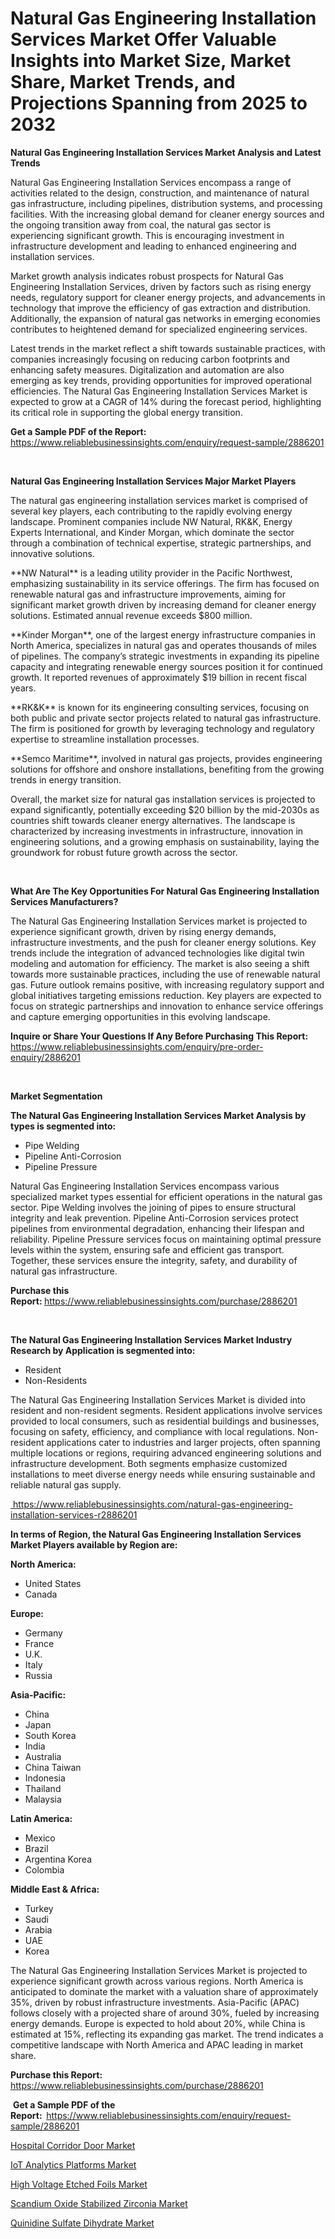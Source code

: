 <p><h1>Natural Gas Engineering Installation Services Market Offer Valuable Insights into Market Size, Market Share, Market Trends, and Projections Spanning from 2025 to 2032</h1></p><p><strong>Natural Gas Engineering Installation Services Market Analysis and Latest Trends</strong></p>
<p><p>Natural Gas Engineering Installation Services encompass a range of activities related to the design, construction, and maintenance of natural gas infrastructure, including pipelines, distribution systems, and processing facilities. With the increasing global demand for cleaner energy sources and the ongoing transition away from coal, the natural gas sector is experiencing significant growth. This is encouraging investment in infrastructure development and leading to enhanced engineering and installation services.</p><p>Market growth analysis indicates robust prospects for Natural Gas Engineering Installation Services, driven by factors such as rising energy needs, regulatory support for cleaner energy projects, and advancements in technology that improve the efficiency of gas extraction and distribution. Additionally, the expansion of natural gas networks in emerging economies contributes to heightened demand for specialized engineering services.</p><p>Latest trends in the market reflect a shift towards sustainable practices, with companies increasingly focusing on reducing carbon footprints and enhancing safety measures. Digitalization and automation are also emerging as key trends, providing opportunities for improved operational efficiencies. The Natural Gas Engineering Installation Services Market is expected to grow at a CAGR of 14% during the forecast period, highlighting its critical role in supporting the global energy transition.</p></p>
<p><strong>Get a Sample PDF of the Report:&nbsp;</strong> <a href="https://www.reliablebusinessinsights.com/enquiry/request-sample/2886201?utm_campaign=950&utm_medium=2&utm_source=Github&utm_content=ia&utm_term=13032025&utm_id=natural-gas-engineering-installation-services">https://www.reliablebusinessinsights.com/enquiry/request-sample/2886201</a></p>
<p>&nbsp;</p>
<p><strong>Natural Gas Engineering Installation Services Major Market Players</strong></p>
<p><p>The natural gas engineering installation services market is comprised of several key players, each contributing to the rapidly evolving energy landscape. Prominent companies include NW Natural, RK&K, Energy Experts International, and Kinder Morgan, which dominate the sector through a combination of technical expertise, strategic partnerships, and innovative solutions.</p><p>**NW Natural** is a leading utility provider in the Pacific Northwest, emphasizing sustainability in its service offerings. The firm has focused on renewable natural gas and infrastructure improvements, aiming for significant market growth driven by increasing demand for cleaner energy solutions. Estimated annual revenue exceeds $800 million.</p><p>**Kinder Morgan**, one of the largest energy infrastructure companies in North America, specializes in natural gas and operates thousands of miles of pipelines. The company’s strategic investments in expanding its pipeline capacity and integrating renewable energy sources position it for continued growth. It reported revenues of approximately $19 billion in recent fiscal years.</p><p>**RK&K** is known for its engineering consulting services, focusing on both public and private sector projects related to natural gas infrastructure. The firm is positioned for growth by leveraging technology and regulatory expertise to streamline installation processes. </p><p>**Semco Maritime**, involved in natural gas projects, provides engineering solutions for offshore and onshore installations, benefiting from the growing trends in energy transition.</p><p>Overall, the market size for natural gas installation services is projected to expand significantly, potentially exceeding $20 billion by the mid-2030s as countries shift towards cleaner energy alternatives. The landscape is characterized by increasing investments in infrastructure, innovation in engineering solutions, and a growing emphasis on sustainability, laying the groundwork for robust future growth across the sector.</p></p>
<p>&nbsp;</p>
<p><strong>What Are The Key Opportunities For Natural Gas Engineering Installation Services Manufacturers?</strong></p>
<p><p>The Natural Gas Engineering Installation Services market is projected to experience significant growth, driven by rising energy demands, infrastructure investments, and the push for cleaner energy solutions. Key trends include the integration of advanced technologies like digital twin modeling and automation for efficiency. The market is also seeing a shift towards more sustainable practices, including the use of renewable natural gas. Future outlook remains positive, with increasing regulatory support and global initiatives targeting emissions reduction. Key players are expected to focus on strategic partnerships and innovation to enhance service offerings and capture emerging opportunities in this evolving landscape.</p></p>
<p><strong>Inquire or Share Your Questions If Any Before Purchasing This Report:</strong> <a href="https://www.reliablebusinessinsights.com/enquiry/pre-order-enquiry/2886201?utm_campaign=950&utm_medium=2&utm_source=Github&utm_content=ia&utm_term=13032025&utm_id=natural-gas-engineering-installation-services">https://www.reliablebusinessinsights.com/enquiry/pre-order-enquiry/2886201</a></p>
<p>&nbsp;</p>
<p><strong>Market Segmentation</strong></p>
<p><strong>The Natural Gas Engineering Installation Services Market Analysis by types is segmented into:</strong></p>
<p><ul><li>Pipe Welding</li><li>Pipeline Anti-Corrosion</li><li>Pipeline Pressure</li></ul></p>
<p><p>Natural Gas Engineering Installation Services encompass various specialized market types essential for efficient operations in the natural gas sector. Pipe Welding involves the joining of pipes to ensure structural integrity and leak prevention. Pipeline Anti-Corrosion services protect pipelines from environmental degradation, enhancing their lifespan and reliability. Pipeline Pressure services focus on maintaining optimal pressure levels within the system, ensuring safe and efficient gas transport. Together, these services ensure the integrity, safety, and durability of natural gas infrastructure.</p></p>
<p><strong>Purchase this Report:&nbsp;</strong><a href="https://www.reliablebusinessinsights.com/purchase/2886201?utm_campaign=950&utm_medium=2&utm_source=Github&utm_content=ia&utm_term=13032025&utm_id=natural-gas-engineering-installation-services">https://www.reliablebusinessinsights.com/purchase/2886201</a></p>
<p>&nbsp;</p>
<p><strong>The Natural Gas Engineering Installation Services Market Industry Research by Application is segmented into:</strong></p>
<p><ul><li>Resident</li><li>Non-Residents</li></ul></p>
<p><p>The Natural Gas Engineering Installation Services Market is divided into resident and non-resident segments. Resident applications involve services provided to local consumers, such as residential buildings and businesses, focusing on safety, efficiency, and compliance with local regulations. Non-resident applications cater to industries and larger projects, often spanning multiple locations or regions, requiring advanced engineering solutions and infrastructure development. Both segments emphasize customized installations to meet diverse energy needs while ensuring sustainable and reliable natural gas supply.</p></p>
<p><a href="https://www.reliablebusinessinsights.com/natural-gas-engineering-installation-services-r2886201?utm_campaign=950&utm_medium=2&utm_source=Github&utm_content=ia&utm_term=13032025&utm_id=natural-gas-engineering-installation-services">&nbsp;https://www.reliablebusinessinsights.com/natural-gas-engineering-installation-services-r2886201</a></p>
<p><strong>In terms of Region, the Natural Gas Engineering Installation Services Market Players available by Region are:</strong></p>
<p>
    <p> <strong> North America: </strong>
        <ul>
            <li>United States</li>
            <li>Canada</li>
        </ul>
        </p> 
    <p> <strong> Europe: </strong>
        <ul>
            <li>Germany</li>
            <li>France</li>
            <li>U.K.</li>
            <li>Italy</li>
            <li>Russia</li>
        </ul>
        </p> 
    <p> <strong> Asia-Pacific: </strong>
        <ul>
            <li>China</li>
            <li>Japan</li>
            <li>South Korea</li>
            <li>India</li>
            <li>Australia</li>
            <li>China Taiwan</li>
            <li>Indonesia</li>
            <li>Thailand</li>
            <li>Malaysia</li>
        </ul>
        </p> 
    <p> <strong> Latin America: </strong>
        <ul>
            <li>Mexico</li>
            <li>Brazil</li>
            <li>Argentina Korea</li>
            <li>Colombia</li>
        </ul>
        </p> 
    <p> <strong> Middle East & Africa: </strong>
        <ul>
            <li>Turkey</li>
            <li>Saudi</li>
            <li>Arabia</li>
            <li>UAE</li>
            <li>Korea</li>
        </ul>
    </p>
    </p>
<p><p>The Natural Gas Engineering Installation Services Market is projected to experience significant growth across various regions. North America is anticipated to dominate the market with a valuation share of approximately 35%, driven by robust infrastructure investments. Asia-Pacific (APAC) follows closely with a projected share of around 30%, fueled by increasing energy demands. Europe is expected to hold about 20%, while China is estimated at 15%, reflecting its expanding gas market. The trend indicates a competitive landscape with North America and APAC leading in market share.</p></p>
<p><strong>Purchase this Report: </strong><a href="https://www.reliablebusinessinsights.com/purchase/2886201?utm_campaign=950&utm_medium=2&utm_source=Github&utm_content=ia&utm_term=13032025&utm_id=natural-gas-engineering-installation-services">https://www.reliablebusinessinsights.com/purchase/2886201</a></p>
<p>&nbsp;<strong>Get a Sample PDF of the Report:&nbsp;&nbsp;</strong><a href="https://www.reliablebusinessinsights.com/enquiry/request-sample/2886201?utm_campaign=950&utm_medium=2&utm_source=Github&utm_content=ia&utm_term=13032025&utm_id=natural-gas-engineering-installation-services">https://www.reliablebusinessinsights.com/enquiry/request-sample/2886201</a></p>
<p><strong></strong></p>
<p><p><a href="https://github.com/nkbaroga/Market-Research-Report-List-1/blob/main/hospital-corridor-door-market.md?utm_campaign=950&utm_medium=2&utm_source=Github&utm_content=ia&utm_term=13032025&utm_id=natural-gas-engineering-installation-services">Hospital Corridor Door Market</a></p><p><a href="https://github.com/elvutedipela/Market-Research-Report-List-1/blob/main/iot-analytics-platforms-market.md?utm_campaign=950&utm_medium=2&utm_source=Github&utm_content=ia&utm_term=13032025&utm_id=natural-gas-engineering-installation-services">IoT Analytics Platforms Market</a></p><p><a href="https://github.com/rosalinebhakta48/Market-Research-Report-List-1/blob/main/high-voltage-etched-foils-market.md?utm_campaign=950&utm_medium=2&utm_source=Github&utm_content=ia&utm_term=13032025&utm_id=natural-gas-engineering-installation-services">High Voltage Etched Foils Market</a></p><p><a href="https://github.com/hedbomkrahe/Market-Research-Report-List-1/blob/main/scandium-oxide-stabilized-zirconia-market.md?utm_campaign=950&utm_medium=2&utm_source=Github&utm_content=ia&utm_term=13032025&utm_id=natural-gas-engineering-installation-services">Scandium Oxide Stabilized Zirconia Market</a></p><p><a href="https://github.com/lateshab69/Market-Research-Report-List-1/blob/main/quinidine-sulfate-dihydrate-market.md?utm_campaign=950&utm_medium=2&utm_source=Github&utm_content=ia&utm_term=13032025&utm_id=natural-gas-engineering-installation-services">Quinidine Sulfate Dihydrate Market</a></p></p>